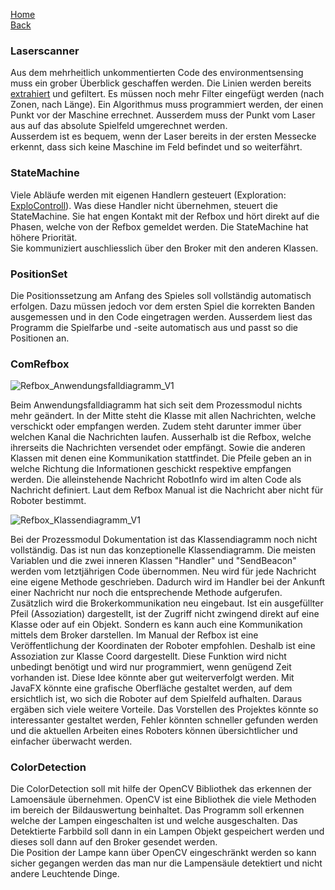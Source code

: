 [Home](home)  
[Back](KonzeptMFT)  
### Laserscanner
Aus dem mehrheitlich unkommentierten Code des environmentsensing muss ein grober Überblick geschaffen werden. Die Linien werden bereits [extrahiert](LineExtraction) und gefiltert. Es müssen noch mehr Filter eingefügt werden (nach Zonen, nach Länge). Ein Algorithmus muss programmiert werden, der einen Punkt vor der Maschine errechnet. Ausserdem muss der Punkt vom Laser aus auf das absolute Spielfeld umgerechnet werden.  
Ausserdem ist es bequem, wenn der Laser bereits in der ersten Messecke erkennt, dass sich keine Maschine im Feld befindet und so weiterfährt.
### StateMachine
Viele Abläufe werden mit eigenen Handlern gesteuert (Exploration: [ExploControll](ExploControll)). Was diese Handler nicht übernehmen, steuert die StateMachine. Sie hat engen Kontakt mit der Refbox und hört direkt auf die Phasen, welche von der Refbox gemeldet werden. Die StateMachine hat höhere Priorität.  
Sie kommuniziert auschliesslich über den Broker mit den anderen Klassen.
### PositionSet
Die Positionssetzung am Anfang des Spieles soll vollständig automatisch erfolgen. Dazu müssen jedoch vor dem ersten Spiel die korrekten Banden ausgemessen und in den Code eingetragen werden. Ausserdem liest das Programm die Spielfarbe und -seite automatisch aus und passt so die Positionen an.
### ComRefbox
![Refbox_Anwendungsfalldiagramm_V1](https://gitlab.com/solidus/hefei/uploads/57bdf3f642fb479c66a1269bfdef09f4/Refbox_Anwendungsfalldiagramm_V1.jpg)

Beim Anwendungsfalldiagramm hat sich seit dem Prozessmodul nichts mehr geändert. 
In der Mitte steht die Klasse mit allen Nachrichten, welche verschickt oder empfangen werden. Zudem steht darunter immer über welchen Kanal die Nachrichten laufen. Ausserhalb ist die Refbox, welche ihrerseits die Nachrichten versendet oder empfängt. Sowie die anderen Klassen mit denen eine Kommunikation stattfindet. Die Pfeile geben an in welche Richtung die Informationen geschickt respektive empfangen werden. Die alleinstehende Nachricht RobotInfo wird im alten Code als Nachricht definiert. Laut dem Refbox Manual ist die Nachricht aber nicht für Roboter bestimmt. 

![Refbox_Klassendiagramm_V1](https://gitlab.com/solidus/hefei/uploads/655ea15ee7715d31bca523b5423eebe3/Refbox_Klassendiagramm_V1.jpg)

Bei der Prozessmodul Dokumentation ist das Klassendiagramm noch nicht vollständig. 
Das ist nun das konzeptionelle Klassendiagramm. Die meisten Variablen und die zwei inneren Klassen "Handler" und "SendBeacon" werden vom letztjährigen Code übernommen. Neu wird für jede Nachricht eine eigene Methode geschrieben. Dadurch wird im Handler bei der Ankunft einer Nachricht nur noch die entsprechende Methode aufgerufen. Zusätzlich wird die Brokerkommunikation neu eingebaut. Ist ein ausgefüllter Pfeil (Assoziation) dargestellt, ist der Zugriff nicht zwingend direkt auf eine Klasse oder auf ein Objekt. Sondern es kann auch eine Kommunikation mittels dem Broker darstellen. Im Manual der Refbox ist eine Veröffentlichung der Koordinaten der Roboter empfohlen. Deshalb ist eine Assoziation zur Klasse Coord dargestellt. Diese Funktion wird nicht unbedingt benötigt und wird nur programmiert, wenn genügend Zeit vorhanden ist. Diese Idee könnte aber gut weiterverfolgt werden. Mit JavaFX könnte eine grafische Oberfläche gestaltet werden, auf dem ersichtlich ist, wo sich die Roboter auf dem Spielfeld aufhalten. Daraus ergäben sich viele weitere Vorteile. Das Vorstellen des Projektes könnte so interessanter gestaltet werden, Fehler könnten schneller gefunden werden und die aktuellen Arbeiten eines Roboters können übersichtlicher und einfacher überwacht werden. 

### ColorDetection  
Die ColorDetection soll mit hilfe der OpenCV Bibliothek das erkennen der Lamoensäule übernehmen. OpenCV ist eine Bibliothek die viele Methoden im bereich der Bildauswertung beinhaltet. Das Programm soll erkennen welche der Lampen eingeschalten ist und welche ausgeschalten. Das Detektierte Farbbild soll dann in ein Lampen Objekt gespeichert werden und dieses soll dann auf den Broker gesendet werden.  
Die Position der Lampe kann über OpenCV eingeschränkt werden so kann sicher gegangen werden das man nur die Lampensäule detektiert und nicht andere Leuchtende Dinge.

